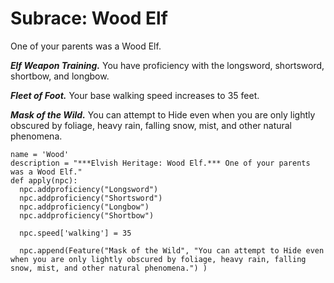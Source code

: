 # Subrace: Wood Elf
One of your parents was a Wood Elf.

***Elf Weapon Training.*** You have proficiency with the longsword, shortsword, shortbow, and longbow.

***Fleet of Foot.*** Your base walking speed increases to 35 feet.

***Mask of the Wild.*** You can attempt to Hide even when you are only lightly obscured by foliage, heavy rain, falling snow, mist, and other natural phenomena.

```
name = 'Wood'
description = "***Elvish Heritage: Wood Elf.*** One of your parents was a Wood Elf."
def apply(npc):
  npc.addproficiency("Longsword")
  npc.addproficiency("Shortsword")
  npc.addproficiency("Longbow")
  npc.addproficiency("Shortbow")

  npc.speed['walking'] = 35

  npc.append(Feature("Mask of the Wild", "You can attempt to Hide even when you are only lightly obscured by foliage, heavy rain, falling snow, mist, and other natural phenomena.") )
```
